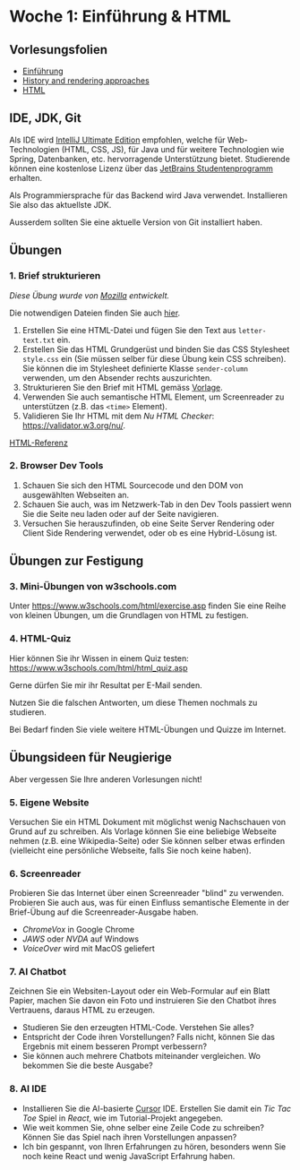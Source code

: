# Woche 1: Einführung & HTML


## Vorlesungsfolien

* [Einführung](01a%20Einführung.pdf)
* [History and rendering approaches](01b%20History%20and%20Rendering%20Approaches.pdf)
* [HTML](01c%20HTML.pdf)


## IDE, JDK, Git

Als IDE wird [IntelliJ Ultimate Edition](https://www.jetbrains.com/idea/download/) empfohlen, welche für Web-Technologien (HTML, CSS, JS), für Java und für weitere Technologien wie Spring, Datenbanken, etc. hervorragende Unterstützung bietet. Studierende können eine kostenlose Lizenz über das [JetBrains Studentenprogramm](https://www.jetbrains.com/community/education/#students) erhalten.

Als Programmiersprache für das Backend wird Java verwendet. Installieren Sie also das aktuellste JDK.

Ausserdem sollten Sie eine aktuelle Version von Git installiert haben.


## Übungen

### 1. Brief strukturieren

*Diese Übung wurde von [Mozilla](https://developer.mozilla.org/en-US/docs/Learn/HTML/Introduction_to_HTML/Marking_up_a_letter) entwickelt.*

Die notwendigen Dateien finden Sie auch [hier](exercise-letter).

1) Erstellen Sie eine HTML-Datei und fügen Sie den Text aus `letter-text.txt` ein.
2) Erstellen Sie das HTML Grundgerüst und binden Sie das CSS Stylesheet `style.css` ein (Sie müssen selber für diese Übung kein CSS schreiben). Sie können die im Stylesheet definierte Klasse `sender-column` verwenden, um den Absender rechts auszurichten.
3) Strukturieren Sie den Brief mit HTML gemäss [Vorlage](exercise-letter/letter.png). 
4) Verwenden Sie auch semantische HTML Element, um Screenreader zu unterstützen (z.B. das `<time>` Element).
5) Validieren Sie Ihr HTML mit dem _Nu HTML Checker_: https://validator.w3.org/nu/.

[HTML-Referenz](https://developer.mozilla.org/en-US/docs/Web/HTML/Element)

### 2. Browser Dev Tools

1. Schauen Sie sich den HTML Sourcecode und den DOM von ausgewählten Webseiten an.
2. Schauen Sie auch, was im Netzwerk-Tab in den Dev Tools passiert wenn Sie die Seite neu laden oder auf der Seite navigieren.
3. Versuchen Sie herauszufinden, ob eine Seite Server Rendering oder Client Side Rendering verwendet, oder ob es eine Hybrid-Lösung ist.


## Übungen zur Festigung

### 3. Mini-Übungen von w3schools.com

Unter https://www.w3schools.com/html/exercise.asp finden Sie eine Reihe von kleinen Übungen, um die Grundlagen von HTML zu festigen.

### 4. HTML-Quiz

Hier können Sie ihr Wissen in einem Quiz testen: https://www.w3schools.com/html/html_quiz.asp

Gerne dürfen Sie mir ihr Resultat per E-Mail senden.

Nutzen Sie die falschen Antworten, um diese Themen nochmals zu studieren.

Bei Bedarf finden Sie viele weitere HTML-Übungen und Quizze im Internet.


## Übungsideen für Neugierige

Aber vergessen Sie Ihre anderen Vorlesungen nicht!

### 5. Eigene Website

Versuchen Sie ein HTML Dokument mit möglichst wenig Nachschauen von Grund auf zu schreiben. Als Vorlage können Sie eine beliebige Webseite nehmen (z.B. eine Wikipedia-Seite) oder Sie können selber etwas erfinden (vielleicht eine persönliche Webseite, falls Sie noch keine haben).

### 6. Screenreader

Probieren Sie das Internet über einen Screenreader "blind" zu verwenden. Probieren Sie auch aus, was für einen Einfluss semantische Elemente in der Brief-Übung auf die Screenreader-Ausgabe haben.

* _ChromeVox_ in Google Chrome
* _JAWS_ oder _NVDA_ auf Windows
* _VoiceOver_ wird mit MacOS geliefert

### 7. AI Chatbot

Zeichnen Sie ein Websiten-Layout oder ein Web-Formular auf ein Blatt Papier, machen Sie davon ein Foto und instruieren Sie den Chatbot ihres Vertrauens, daraus HTML zu erzeugen.

* Studieren Sie den erzeugten HTML-Code. Verstehen Sie alles?
* Entspricht der Code ihren Vorstellungen? Falls nicht, können Sie das Ergebnis mit einem besseren Prompt verbessern?
* Sie können auch mehrere Chatbots miteinander vergleichen. Wo bekommen Sie die beste Ausgabe?

### 8. AI IDE

* Installieren Sie die AI-basierte [Cursor](https://www.cursor.com) IDE. Erstellen Sie damit ein _Tic Tac Toe_ Spiel in _React_, wie im Tutorial-Projekt angegeben.
* Wie weit kommen Sie, ohne selber eine Zeile Code zu schreiben?
Können Sie das Spiel nach ihren Vorstellungen anpassen?
* Ich bin gespannt, von Ihren Erfahrungen zu hören, besonders wenn Sie noch keine React und wenig JavaScript Erfahrung haben.